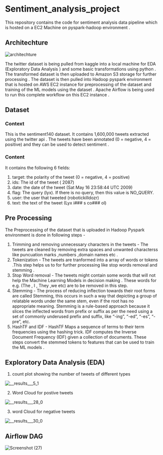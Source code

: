 # Sentiment_analysis_project
This repository contains the code for sentiment analysis data pipeline which is hosted on a EC2 Machine on pyspark-hadoop environment .

## Architechture

![architechture](https://github.com/Tajbar-789/Sentiment_analysis_project/assets/54442879/1346b2b4-1c61-4475-af1d-cd69a8afb953)

The twitter dataset is being pulled from kaggle into a local machine for EDA (Exploratory Data Analysis ) and some basic transformations using python . The transformed dataset is then uploaded to Amazon S3 storage for further processing . The dataset is then pulled into Hadoop pyspark environment that is hosted on AWS EC2 instance for preprocessing of the dataset and training of the ML models using the dataset . Apache Airflow is being used to run this complete workflow on this EC2 instance .

## Dataset
### Context
This is the sentiment140 dataset. It contains 1,600,000 tweets extracted using the twitter api . The tweets have been annotated (0 = negative, 4 = positive) and they can be used to detect sentiment .

### Content
It contains the following 6 fields:

1. target: the polarity of the tweet (0 = negative,  4 = positive)
2. ids: The id of the tweet ( 2087)
3. date: the date of the tweet (Sat May 16 23:58:44 UTC 2009)
4. flag: The query (lyx). If there is no query, then this value is NO_QUERY.
5. user: the user that tweeted (robotickilldozr)
6. text: the text of the tweet (Lyx i### s co### ol)

## Pre Processing

The Preprocessing of the dataset that is uploaded in Hadoop Pyspark environment is done in following  steps - 
1. Trimming and removing unnecessary characters in the tweets - The tweets are cleaned by removing extra spaces and unwanted characterss like puncuation marks ,numbers ,domain names etc .
2. Tokenization - The tweets are tranformed into a array of words or tokens .This step helps us to for further processing like stop words removal and stemming .
3. Stop Word removal - The tweets might contain some words that will not help the Machine Learning Models in decision making . These words for e.g. (The , I , They ,we etc) are to be removed in this step.
4. Stemming - The process of reducing inflection towards their root forms are called Stemming, this occurs in such a way that depicting a group of relatable words under the same stem, even if the root has no appropriate meaning. Stemming is a rule-based approach because it slices the inflected words from prefix or suffix as per the need using a set of commonly underused prefix and suffix, like “-ing”, “-ed”, “-es”, “-pre”, etc.
5. HashTF and IDF - HashTF Maps a sequence of terms to their term frequencies using the hashing trick. IDF computes the Inverse Document Frequency (IDF) given a collection of documents. These steps convert the stemmed tokens to features that can be used to train the ML models .

## Exploratory Data Analysis (EDA)
1. count plot showing the number of tweets of different types 

![__results___5_1](https://github.com/Tajbar-789/Sentiment_analysis_project/assets/54442879/e49e0e55-3283-4783-844b-d31db5e8fedc)

2. Word Cloud for postive tweets 

![__results___28_0](https://github.com/Tajbar-789/Sentiment_analysis_project/assets/54442879/03ac1e84-a4c0-4010-9a1a-7fe91d961d62)

3. word Cloud for negative tweets

![__results___30_0](https://github.com/Tajbar-789/Sentiment_analysis_project/assets/54442879/beac792c-98bb-4dfa-961e-b4df1f107bda)


## Airflow DAG

![Screenshot (27)](https://github.com/Tajbar-789/Sentiment_analysis_project/assets/54442879/a3344f08-ec4a-4dfa-8cc1-a4af7e679216)




